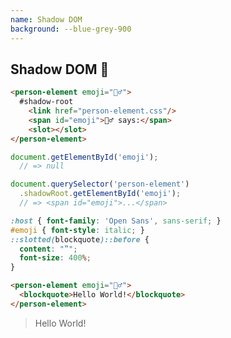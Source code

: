 ```yaml
---
name: Shadow DOM
background: --blue-grey-900
---
```


## Shadow DOM 🦇

<section grid>

```html
<person-element emoji="🧙‍♂️">
  #shadow-root
    <link href="person-element.css"/>
    <span id="emoji">🧙‍♂️ says:</span>
    <slot></slot>
</person-element>
```

```js reveal
document.getElementById('emoji');
  // => null

document.querySelector('person-element')
  .shadowRoot.getElementById('emoji');
  // => <span id="emoji">...</span>
```

```css reveal
:host { font-family: 'Open Sans', sans-serif; }
#emoji { font-style: italic; }
::slotted(blockquote)::before {
  content: "‟";
  font-size: 400%;
}
```

<div reveal>

```html
<person-element emoji="🧙‍♂️">
  <blockquote>Hello World!</blockquote>
</person-element>
```

<person-element emoji="🧙‍♂️">
  <blockquote>Hello World!</blockquote>
</person-element>

</div>

</section>

<template id="person-element-template">
  <style>
    :host { font-family: 'Open Sans', sans-serif; }
    #emoji { font-style: italic; }
    ::slotted(blockquote)::before {
      content: "‟";
      font-size: 200%;
    }
  </style>
  <span id="emoji"></span>
  <slot></slot>
</template>

<script type="module">
customElements.define('person-element', class PersonElement extends HTMLElement {
  constructor() {
    super()
      .attachShadow({ mode: 'open' })
      .append(document.getElementById('person-element-template')
        .content.cloneNode(true));
    this.shadowRoot.getElementById('emoji').textContent =
      `${this.getAttribute('emoji')} says:`;
  }
});
</script>

